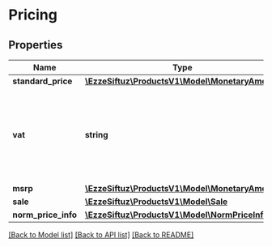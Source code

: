 # Pricing

## Properties
Name | Type | Description | Notes
------------ | ------------- | ------------- | -------------
**standard_price** | [**\EzzeSiftuz\ProductsV1\Model\MonetaryAmount**](MonetaryAmount.md) |  | 
**vat** | **string** | The value added tax that is included in the sales price, currently FULL or REDUCED | 
**msrp** | [**\EzzeSiftuz\ProductsV1\Model\MonetaryAmount**](MonetaryAmount.md) |  | [optional] 
**sale** | [**\EzzeSiftuz\ProductsV1\Model\Sale**](Sale.md) |  | [optional] 
**norm_price_info** | [**\EzzeSiftuz\ProductsV1\Model\NormPriceInfo**](NormPriceInfo.md) |  | [optional] 

[[Back to Model list]](../../README.md#documentation-for-models) [[Back to API list]](../../README.md#documentation-for-api-endpoints) [[Back to README]](../../README.md)

